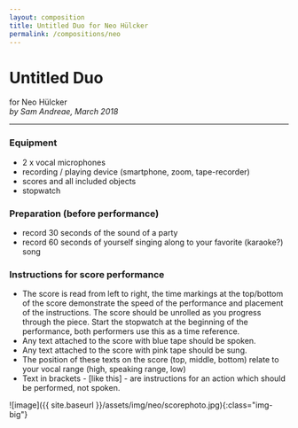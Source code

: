 ```yaml
---
layout: composition
title: Untitled Duo for Neo Hülcker
permalink: /compositions/neo
---
```


# Untitled Duo
for Neo Hülcker  
*by Sam Andreae, March 2018*   

---

### Equipment
- 2 x vocal microphones
- recording / playing device (smartphone, zoom, tape-recorder)
- scores and all included objects
- stopwatch

### Preparation (before performance)
- record 30 seconds of the sound of a party
- record 60 seconds of yourself singing along to your favorite (karaoke?) song

### Instructions for score performance
- The score is read from left to right, the time markings at the top/bottom of the score demonstrate the speed of the performance and placement of the instructions. The score should be unrolled as you progress through the piece. Start the stopwatch at the beginning of the performance, both performers use this as a time reference.
- Any text attached to the score with blue tape should be spoken.
- Any text attached to the score with pink tape should be sung.
- The position of these texts on the score (top, middle, bottom) relate to your vocal range (high, speaking range, low)
- Text in brackets - [like this] - are instructions for an action which should be performed, not spoken.

![image]({{ site.baseurl }}/assets/img/neo/scorephoto.jpg){:class="img-big"}
